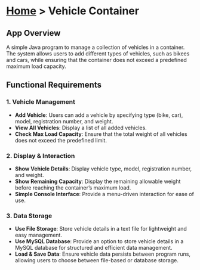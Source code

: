 # [Home](../../) > Vehicle Container

## App Overview
A simple Java program to manage a collection of vehicles in a container. The system allows users to add different types of vehicles, such as bikees and cars, while ensuring that the container does not exceed a predefined maximum load capacity.

## Functional Requirements

### 1. Vehicle Management
- **Add Vehicle**: Users can add a vehicle by specifying type (bike, car), model, registration number, and weight.
- **View All Vehicles**: Display a list of all added vehicles.
- **Check Max Load Capacity**: Ensure that the total weight of all vehicles does not exceed the predefined limit.

### 2. Display & Interaction
- **Show Vehicle Details**: Display vehicle type, model, registration number, and weight.
- **Show Remaining Capacity**: Display the remaining allowable weight before reaching the container’s maximum load.
- **Simple Console Interface**: Provide a menu-driven interaction for ease of use.

### 3. Data Storage
- **Use File Storage**: Store vehicle details in a text file for lightweight and easy management.
- **Use MySQL Database**: Provide an option to store vehicle details in a MySQL database for structured and efficient data management.
- **Load & Save Data**: Ensure vehicle data persists between program runs, allowing users to choose between file-based or database storage.

